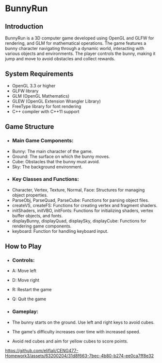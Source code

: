 # BunnyRun

## Introduction

BunnyRun is a 3D computer game developed using OpenGL and GLFW for rendering, and GLM for mathematical operations. The game features a bunny character navigating through a dynamic world, interacting with various objects and environments. The player controls the bunny, making it jump and move to avoid obstacles and collect rewards.

## System Requirements

* OpenGL 3.3 or higher
* GLFW library
* GLM (OpenGL Mathematics)
* GLEW (OpenGL Extension Wrangler Library)
* FreeType library for font rendering
* C++ compiler with C++11 support

## Game Structure

* ### Main Game Components:
* Bunny: The main character of the game.
* Ground: The surface on which the bunny moves.
* Cube: Obstacles that the bunny must avoid.
* Sky: The background environment.
* ### Key Classes and Functions:
* Character, Vertex, Texture, Normal, Face: Structures for managing object properties.
* ParseObj, ParseQuad, ParseCube: Functions for parsing object files.
* createVS, createFS: Functions for creating vertex and fragment shaders.
* initShaders, initVBO, initFonts: Functions for initializing shaders, vertex buffer objects, and fonts.
* displayBunny, displayQuad, displaySky, displayCube: Functions for rendering game components.
* keyboard: Function for handling keyboard input.

## How to Play

* ### Controls:
* A: Move left
* D: Move right
* R: Restart the game
* Q: Quit the game
  
* ### Gameplay:
* The bunny starts on the ground. Use left and right keys to avoid cubes.
* The game's difficulty increases over time with increased speed.
* Avoid red cubes and aim for yellow cubes to score points.





https://github.com/eliflali/CENG477-Homework3/assets/63200204/31d8f663-7bec-4b80-b274-ee0ca7ff8e32


